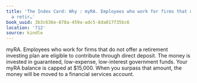```yaml
---
title: 'The Index Card: Why : myRA. Employees who work for firms that do not offer
  a retir…'
book_uuid: 3b3c636e-878a-459a-adc5-8da017f35bc6
location: '712'
source: kindle
---
```


myRA. Employees who work for firms that do not offer a retirement investing plan are eligible to contribute through direct deposit. The money is invested in guaranteed, low-expense, low-interest government funds. Your myRA balance is capped at $15,000. When you surpass that amount, the money will be moved to a financial services account.